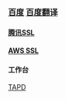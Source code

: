 
### [百度](https//www.baidu.com) [百度翻译](https://fanyi.baidu.com) 



#### [腾讯SSL](https://cloud.tencent.com/product/ssl)

#### [AWS SSL](https://amazonaws-china.com/cn/certificate-manager/)

#### 工作台
[TAPD](https://www.tapd.cn)
